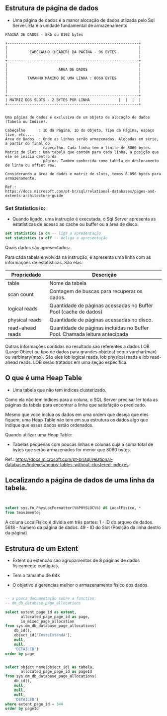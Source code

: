## Estrutura de página de dados

* Uma página de dados é a manor alocação de dados utlizada pelo Sql Server.
Ela é a unidade fundamental de armazenamento


```
PÁGINA DE DADOS - 8Kb ou 8192 bytes 

+-----------------------------------------------------------+
|                                                           |
|          CABEÇALHO (HEADER) DA PÁGINA - 96 BYTES          |
|                                                           |
+-----------------------------------------------------------+
|                                                           |
|                       ÁREA DE DADOS                       | 
|                                                           |
|         TAMANHO MÁXIMO DE UMA LINHA : 8060 BYTES          |
|                                                           |
|                                                           |
|                                                           |
+-----------------------------------------------------------+
| MATRIZ DOS SLOTS - 2 BYTES POR LINHA             |  |  |  |
+-----------------------------------------------------------+


Uma página de dados é exclusiva de um objeto de alocação de dados (Tabela ou Índice). 

Cabeçalho      : ID da Página, ID do Objeto, Tipo da Página, espaço live, etc....
Área de Dados  : Onde as linhas serão armazenadas. Alocadas em série, a partir do final do 
                 cabeçalho. Cada linha tem o limite de 8060 bytes. 
Matriz de Slot : Uma tabela que contém para cada linha, a posição que ele se inicia dentro da 
                 página. Também conhecida como tabela de deslocamento de linha ou offset row. 

Considerando a área de dados e matriz de slots, temos 8.096 bytes para armazenamento.

Ref.: 
https://docs.microsoft.com/pt-br/sql/relational-databases/pages-and-extents-architecture-guide

```


### Set Statistics io:

* Quando ligado, uma instrução é executada, o Sql Server apresenta as estatísticas de acesso ao cache ou buffer ou a área de disco.

```sql
set statistics io on -- liga a apresentação
set statistics io off -- deliga a apresentação
```


Quais dados são apresentados: 

Para cada tabela envolvida na instrução, é apresenta uma linha 
com as informações de estatísticas. São elas:

| Propriedade      | Descrição                                                                  |
|------------------|----------------------------------------------------------------------------|
| table           | Nome da tabela                                                             |
| scan count       | Contagem de buscas para recuperar os dados.                                |
| logical reads    | Quantidade de páginas acessadas no Buffer Pool (cache de dados)            |
| physical reads   | Quantidade de páginas acessadas no disco.                                  |
| read-ahead reads | Quantidade de páginas incluídas no Buffer Pool. Chamada leitura antecipada |



Outras informações contidas no resultado são referentes a dados LOB (Large Object ou 
tipo de dados para grandes objetos) como varchar(max) ou varbinary(max). 
São eles lob logical reads, lob physical reads e lob read-ahead reads. 
LOB serão tratados em uma seção específica.


## O que é uma Heap Table

* Uma tabela que não tem índices clusterizado.

Como ela não tem índices para a coluna, o SQL Server
precisar ler toda as páginas da tabela para encontrar a linha que
satisfação o predicado.

Mesmo que voce inclua os dados em uma ordem que deseja que eles fiquem, 
uma Heap Table não tem em sua estrutura os dados algo que indique que esses dados
estão ordenados.

Quando utilizar uma Heap Table:
* Tabelas pequenas com poucas linhas e colunas cuja a soma total de bytes que serão
armazenados for menor que 8060 bytes.

Ref.: https://docs.microsoft.com/pt-br/sql/relational-databases/indexes/heaps-tables-without-clustered-indexes



## Localizando a página de dados de uma linha da tabela.

```sql


select sys.fn_PhysLocFormatter(%%PHYSLOC%%) AS LocalFisico, *
from tmovimento;


```
A coluna LocalFisico é dividia em três partes:
1       - ID do arquvo de dados.
5618    - Número da página de dados. 
49      - ID do Slot (Posição da linha dentro da página)



## Estrutura de um Extent

* Extent ou extenção sáo agrupamentos de 8 páginas de dados
fisicamente contíguas.

* Tem o tamanho de 64k

* O objetivo é gerencias melhor o armazenamento físico dos dados.





```sql 

-- a pouca documentação sobre a function:
-- dm_db_database_page_allocations

select extent_page_id as extent,
       allocated_page_page_id as page,
       is_mixed_page_allocation
from sys.dm_db_database_page_allocations(
    db_id(),
    object_id('TesteExtendA'),
    null,
    null,
    'DETAILED')
order by page


select object_name(object_id) as tabela,
       allocated_page_page_id as pageId
from sys.dm_db_database_page_allocations(
    db_id(),
    null,
    null,
    null,
    'DETAILED')
where extent_page_id = 344
order by pageId
```
